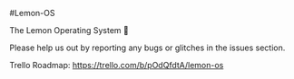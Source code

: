 #Lemon-OS

The Lemon Operating System :lemon:

Please help us out by reporting any bugs or glitches in the issues section.

Trello Roadmap:
https://trello.com/b/pOdQfdtA/lemon-os
